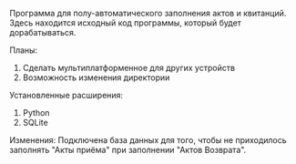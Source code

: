Программа для полу-автоматического заполнения актов и квитанций.
Здесь находится исходный код программы, который будет дорабатываться.

Планы:
1. Сделать мультиплатформенное для других устройств
2. Возможность изменения директории

Установленные расширения:
1. Python
2. SQLite

Изменения: Подключена база данных для того, чтобы не приходилось заполнять "Акты приёма" при заполнении "Актов Возврата".